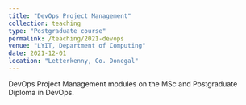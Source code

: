 ```yaml
---
title: "DevOps Project Management"
collection: teaching
type: "Postgraduate course"
permalink: /teaching/2021-devops
venue: "LYIT, Department of Computing"
date: 2021-12-01
location: "Letterkenny, Co. Donegal"
---
```


DevOps Project Management modules on the MSc and Postgraduate Diploma in DevOps.
